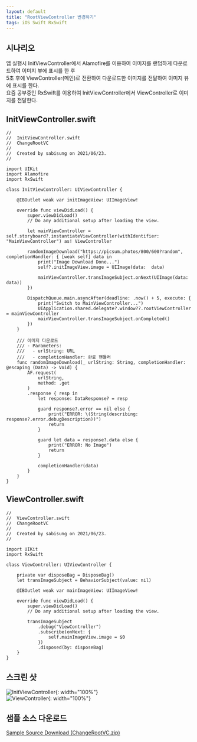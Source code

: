 ```yaml
---
layout: default
title: "RootViewController 변경하기"
tags: iOS Swift RxSwift
---
```


## 시나리오
앱 실행시 InitViewController에서 Alamofire를 이용하여 이미지를 랜덤하게 다운로드하여 이미지 뷰에 표시를 한 후<br/>
5초 후에 ViewController(메인)로 전환하여 다운로드한 이미지를 전달하여 이미지 뷰에 표시를 한다.<br/>
요즘 공부중인 RxSwift를 이용하여 InitViewController에서 ViewController로 이미지를 전달한다.<br/>

## InitViewController.swift
<pre><code class="swift">//
//  InitViewController.swift
//  ChangeRootVC
//
//  Created by sabisung on 2021/06/23.
//

import UIKit
import Alamofire
import RxSwift

class InitViewController: UIViewController {

    @IBOutlet weak var initImageView: UIImageView!
    
    override func viewDidLoad() {
        super.viewDidLoad()
        // Do any additional setup after loading the view.
        
        let mainViewController = self.storyboard?.instantiateViewController(withIdentifier: "MainViewController") as! ViewController
        
        randomImageDownload("https://picsum.photos/800/600?random", completionHandler: { [weak self] data in
            print("Image Download Done...")
            self?.initImageView.image = UIImage(data:  data)
            
            mainViewController.transImageSubject.onNext(UIImage(data:  data))
        })
        
        DispatchQueue.main.asyncAfter(deadline: .now() + 5, execute: {
            print("Switch to MainViewController...")
            UIApplication.shared.delegate?.window??.rootViewController = mainViewController
            mainViewController.transImageSubject.onCompleted()
        })
    }
    
    /// 이미지 다운로드
    /// - Parameters:
    ///   - urlString: URL
    ///   - completionHandler: 완료 핸들러
    func randomImageDownload(_ urlString: String, completionHandler: @escaping (Data) -> Void) {
        AF.request(
            urlString,
            method: .get
        )
        .response { resp in
            let response: DataResponse<Data?, AFError>? = resp
            
            guard response?.error == nil else {
                print("ERROR: \(String(describing: response?.error.debugDescription))")
                return
            }
            
            guard let data = response?.data else {
                print("ERROR: No Image")
                return
            }
            
            completionHandler(data)
        }
    }
}
</code></pre>

## ViewController.swift
<pre><code class="swift">//
//  ViewController.swift
//  ChangeRootVC
//
//  Created by sabisung on 2021/06/23.
//

import UIKit
import RxSwift

class ViewController: UIViewController {
    
    private var disposeBag = DisposeBag()
    let transImageSubject = BehaviorSubject<UIImage?>(value: nil)

    @IBOutlet weak var mainImageView: UIImageView!
    
    override func viewDidLoad() {
        super.viewDidLoad()
        // Do any additional setup after loading the view.
        
        transImageSubject
            .debug("ViewController")
            .subscribe(onNext: {
                self.mainImageView.image = $0
            })
            .disposed(by: disposeBag)
    }
}
</code></pre>

## 스크린 샷
![InitViewController](/images/2021-06-23-Change-Root-ViewController/ChangeRootVC-01.png){: width="100%"}<br/>
![ViewController](/images/2021-06-23-Change-Root-ViewController/ChangeRootVC-02.png){: width="100%"}<br/>

## 샘플 소스 다운로드
<a class="github-button" href="https://github.com/sabisung/sabisung.github.io/raw/master/download/ChangeRootVC.zip" data-color-scheme="no-preference: dark; light: dark; dark: dark;" data-icon="octicon-download" data-size="large" aria-label="Download ntkme/github-buttons on GitHub">Sample Source Download (ChangeRootVC.zip)</a>
